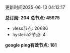 更新时间2025-06-13 04:12:17

**总订阅: 204**
**总节点: 45975**
- vless节点: 20686
- hysteria2节点: 4

**google ping有效节点: 181**
